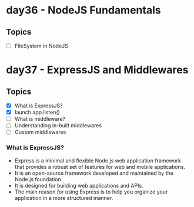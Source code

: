 # day36 - NodeJS Fundamentals

## Topics

- [ ] FileSystem in NodeJS

# day37 - ExpressJS and Middlewares

## Topics

- [x] What is ExpressJS?
- [x] launch app.listen()
- [ ] What is middleware?
- [ ] Understanding in-built middlewares
- [ ] Custom middlewares

### What is ExpressJS?

- Express is a minimal and flexible Node.js web application framework that provides a robust set of features for web and mobile applications.
- It is an open-source framework developed and maintained by the Node.js foundation.
- It is designed for building web applications and APIs.
- The main reason for using Express is to help you organize your application in a more structured manner.
